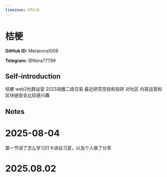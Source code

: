 ```yaml
---
timezone: UTC+8
---
```


# 桔梗

**GitHub ID:** Metanora1009

**Telegram:** @Nora77799

## Self-introduction

桔梗 web2社群运营 2023进圈二级交易  最近研究空投和投研 对社区 内容运营和区块链安全比较感兴趣

## Notes

<!-- Content_START -->
# 2025-08-04

第一节讲了怎么学习打卡进自习室，以及个人做了分享


# 2025.08.02


<!-- Content_END -->
